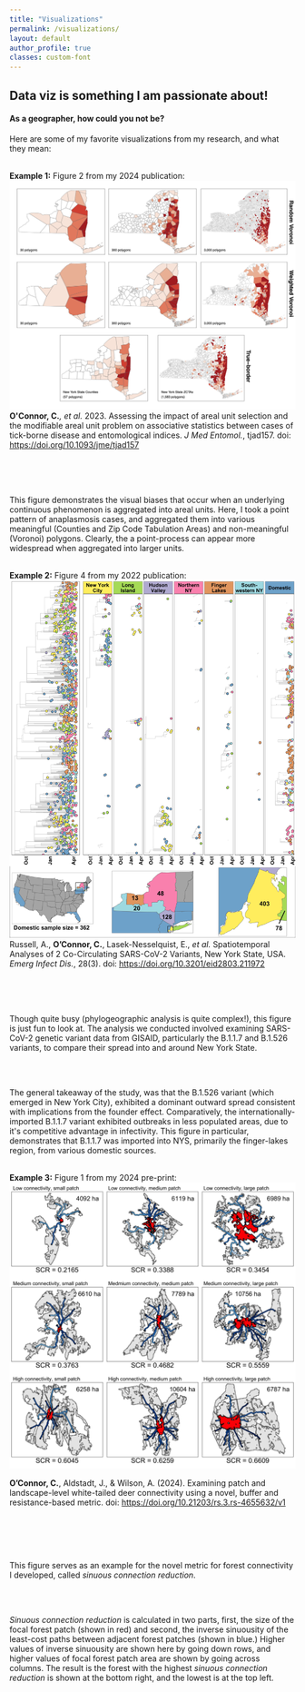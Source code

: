```yaml
---
title: "Visualizations"
permalink: /visualizations/
layout: default
author_profile: true
classes: custom-font
---
```

<div>
<h2>Data viz is something I am passionate about!</h2>
<h4>As a geographer, how could you not be?</h4>

Here are some of my favorite visualizations from my research, and what they mean:

<div style="display: flex; gap: 2rem; flex-wrap: wrap;">
<div style="flex: 3; min-width: 300px;">
<br>
<strong>Example 1:</strong> Figure 2 from my 2024 publication:
<br>
<img src="/images/MAUP_example_map.jpeg">
 <strong>O'Connor, C.</strong><em>, et al.</em> 2023. Assessing the impact of areal unit selection and the modifiable areal unit problem on associative statistics between cases of tick-borne disease and entomological indices. <em>J Med Entomol.</em>, tjad157. doi: <a href="https://doi.org/10.1093/jme/tjad157">https://doi.org/10.1093/jme/tjad157</a>
</div>

<div style="flex: 1; min-width: 300px;">
<br>
 <br>

 This figure demonstrates the visual biases that occur when an underlying continuous phenomenon is aggregated into areal units. Here, I took a point pattern of anaplasmosis cases, and aggregated them into various meaningful (Counties and Zip Code Tabulation Areas) and non-meaningful (Voronoi) polygons. Clearly, the a point-process can appear more widespread when aggregated into larger units.
</div>
</div>


<div style="display: flex; gap: 2rem; flex-wrap: wrap;">
<div style="flex: 3; min-width: 300px;">
<br>
<strong>Example 2:</strong> Figure 4 from my 2022 publication:

<img src="/images/B117_tree_1_12.jpeg">
Russell, A., <strong>O’Connor, C.</strong>, Lasek-Nesselquist, E., <em>et al.</em> Spatiotemporal Analyses of 2 Co-Circulating
SARS-CoV-2 Variants, New York State, USA. <em>Emerg Infect Dis.</em>, 28(3). doi:&nbsp;<a href="https://doi.org/10.3201/eid2803.211972">https://doi.org/10.3201/eid2803.211972</a>
</div>
<div style="flex: 1; min-width: 300px;">

<br>
<br>

Though quite busy (phylogeographic analysis is quite complex!), this figure is just fun to look at. The analysis we conducted involved examining SARS-CoV-2 genetic variant data from GISAID, particularly the B.1.1.7 and B.1.526 variants, to compare their spread into and around New York State.

<br>
<br>

The general takeaway of the study, was that the B.1.526 variant (which emerged in New York City), exhibited a dominant outward spread consistent with implications from the founder effect. Comparatively, the internationally-imported B.1.1.7 variant exhibited outbreaks in less populated areas, due to it's competitive advantage in infectivity. This figure in particular, demonstrates that B.1.1.7 was imported into NYS, primarily the finger-lakes region, from various domestic sources. 
</div>
</div>

<div style="display: flex; gap: 2rem; flex-wrap: wrap;">
<div style="flex: 3; min-width: 300px;">
<br>
<strong>Example 3:</strong> Figure 1 from my 2024 pre-print:

<img src="/images/3_3_example.jpeg">

<strong>O’Connor, C.</strong>, Aldstadt, J., & Wilson, A. (2024). Examining patch and landscape-level white-tailed deer connectivity using a novel, buffer and resistance-based metric. doi: <a href = "https://doi.org/10.21203/rs.3.rs-4655632/v1">https://doi.org/10.21203/rs.3.rs-4655632/v1</a>
</div>
<div style="flex: 1; min-width: 300px;">

<br>
<br>

This figure serves as an example for the novel metric for forest connectivity I developed, called <em>sinuous connection reduction</em>. 

<br>
<br>

<em>Sinuous connection reduction</em> is calculated in two parts, first, the size of the focal forest patch (shown in red) and second, the inverse sinuousity of the least-cost paths between adjacent forest patches (shown in blue.) Higher values of inverse sinuousity are shown here by going down rows, and higher values of focal forest patch area are shown by going across columns. The result is the forest with the highest <em>sinuous connection reduction</em> is shown at the bottom right, and the lowest is at the top left.

</div>
</div>


</div>



<div style="display: flex; gap: 2rem; flex-wrap: wrap;">
<div style="flex: 3; min-width: 300px;">
</div>
<div style="flex: 1; min-width: 300px;">
</div>
</div>
